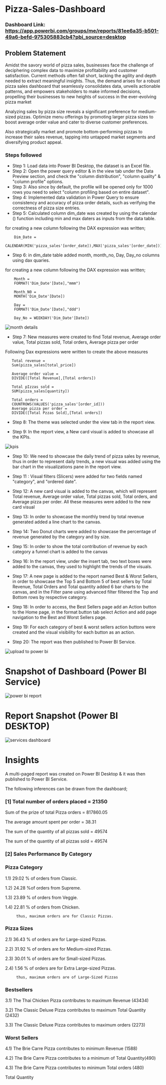 
# Pizza-Sales-Dashboard

### Dashboard Link: https://app.powerbi.com/groups/me/reports/81ee6a35-b501-49a6-befd-975305883cb4?pbi_source=desktop

## Problem Statement

Amidst the savory world of pizza sales, businesses face the challenge of deciphering complex data to maximize profitability and customer satisfaction. Current methods often fall short, lacking the agility and depth needed to extract meaningful insights. Thus, the demand arises for a robust pizza sales dashboard that seamlessly consolidates data, unveils actionable patterns, and empowers stakeholders to make informed decisions, propelling their businesses to new heights of success in the ever-evolving pizza market

Analyzing sales by pizza size reveals a significant preference for medium-sized pizzas. Optimize menu offerings by promoting larger pizza sizes to boost average order value and cater to diverse customer preferences.

Also strategically market and promote bottom-performing pizzas to increase their sales revenue, tapping into untapped market segments and diversifying product appeal.


### Steps followed 

- Step 1: Load data into Power BI Desktop, the dataset is an Excel file.
- Step 2: Open the power query editor & in the view tab under the Data Preview section, and check the "column distribution", "column quality" & "column profile" options.
- Step 3: Also since by default, the profile will be opened only for 1000 rows you need to select "column profiling based on entire dataset".
- Step 4: Implemented data validation in Power Query to ensure consistency and accuracy of pizza order details, such as verifying the correctness of pizza size entries.
- Step 5: Calculated column dim_date was created by using the calendar () function including min and max daters as inputs from the data table.

for creating a new column following the DAX expression was written;   

        Dim_Date =
        CALENDAR(MIN('pizza_sales'[order_date]),MAX('pizza_sales'[order_date]))

- Step 6: in dim_date table added month, month_no, Day, Day_no columns using dax quaries.

for creating a new column following the DAX expression was written;  

        Month =
        FORMAT('Dim_Date'[Date],"mmm")

        Month_N0 = 
        MONTH('Dim_Date'[Date])

        Day = 
        FORMAT('Dim_Date'[Date],"ddd")
        
        Day_No = WEEKDAY('Dim_Date'[Date])
![month details](https://github.com/mrmas091/Pizza-Sales-Analysis/assets/133782289/630e7c69-dde3-4a51-aa5b-b23b2f725194)
- Step 7: New measures were created to find Total revenue, Average order value, Total pizzas sold, Total orders, Average pizza per order

Following Dax expressions were written to create the above measures

       Total revenue =
       Sum(pizza_sales[total_price]) 

       Average order value = 
       DIVIDE([Total Revenue],[Total orders])

       Total pIzzas sold =
       SUM(pizza_sales[quantity]) 

       Total orders = 
       COUNTROWS(VALUES('pizza_sales'[order_id]))
       Average pizza per order =
       DIVIDE([Total Pzzas Sold],[Total orders])
- Step 8: The theme was selected under the view tab in the report view.

- Step 9: In the report view, a New card visual is added to showcase all the KPIs.

![kpis](https://github.com/mrmas091/Pizza-Sales-Analysis/assets/133782289/ce31f16a-a19d-472f-801c-c8b90e52c375)  

- Step 10: We need to showcase the daily trend of pizza sales by revenue, thus in order to represent daily trends, a new visual was added using the bar chart in the visualizations pane in the report view. 
- Step 11 : Visual filters (Slicers) were added for two fields named "category", and "ordered date".
- Step 12: A new card visual is added to the canvas, which will represent Total revenue, Average order value, Total pizzas sold, Total orders, and Average pizza per order. All these measures were added to the new card visual 
- Step 13: In order to showcase the monthly trend by total revenue generated added a line chart to the canvas.
- Step 14: Two Donut charts were added to showcase the percentage of revenue generated by the category and by size.
- Step 15: In order to show the total contribution of revenue by each category a funnel chart is added to the canvas
- Step 16: In the report view, under the insert tab, two text boxes were added to the canvas, they used to  highlight the trends of the visuals.
- Step 17: A new page is added to the report named Best & Worst Sellers, in order to showcase the Top 5 and Bottom 5 of best sellers by Total Revenue, Total Orders and Total quantity added 6 bar charts to the canvas, and in the Filter pane using advanced filter filtered the Top and Bottom rows by respective category.
- Step 18: In order to access, the Best Sellers page add an Action button to the Home page, in the format button tab select Action and add page navigation to the Best and Worst Sellers page.
- Step 19: For each category of best & worst sellers action buttons were created and the visual visibility for each button as an action.

 - Step 20: The report was then published to Power BI Service.
 
 
![upload to power bi](https://github.com/mrmas091/Pizza-Sales-Analysis/assets/133782289/a688e2db-340b-4afc-8ea4-30c186b79afc)


# Snapshot of Dashboard (Power BI Service)

![power bi report](https://github.com/mrmas091/Pizza-Sales-Analysis/assets/133782289/2b261b1d-10b7-413e-afaa-7907d1cc475f)

 
 # Report Snapshot (Power BI DESKTOP)

 
![services dashboard](https://github.com/mrmas091/Pizza-Sales-Analysis/assets/133782289/8b3e57f7-5bb3-4d46-b8d3-dd4bb5f64841)

# Insights

A multi-paged report was created on Power BI Desktop & it was then published to Power BI Service.

The following inferences can be drawn from the dashboard;

### [1] Total number of orders placed = 21350

   Sum of the prize of total Pizza orders = 817860.05

   The average amount spent per order = 38.31

   The sum of the quantity of all pizzas sold = 49574

  The sum of the quantity of all pizzas sold = 49574



     
 ### [2] Sales Performance By Category
 
 ### Pizza Category
 
 1.1) 29.02 % of orders from Classic.
 
 1.2) 24.28 %of orders from Supreme.
 
 1.3) 23.89 % of orders from Veggie.

 1.4) 22.81 % of orders from Chicken.
 
         thus, maximum orders are for Classic Pizzas.
 
 ### Pizza Sizes
 
 2.1)  36.43 % of orders are for Large-sized Pizzas.
 
 2.2)  31.92 % of orders are for Medium-sized Pizzas.
 
 2.3)  30.01 % of orders are for Small-sized Pizzas.
 
 2.4)  1.56 % of orders are for Extra Large-sized Pizzas.

 
         thus, maximum orders are of Large-Sized Pizzas   
### Bestsellers

3.1)  The Thai Chicken Pizza contributes to maximum Revenue (43434)

3.2) The Classic Deluxe Pizza contributes to maximum Total Quantity (2432)

3.3)  The Classic Deluxe Pizza contributes to maximum orders (2273)
       

### Worst Sellers

4.1) The Brie Carre Pizza contributes to minimum Revenue (1588)

4.2) The Brie Carre Pizza contributes to a minimum of Total Quantity(490)

4.3)  The Brie Carre Pizza contributes to minimum Total orders (480)

Total Quantity

        
